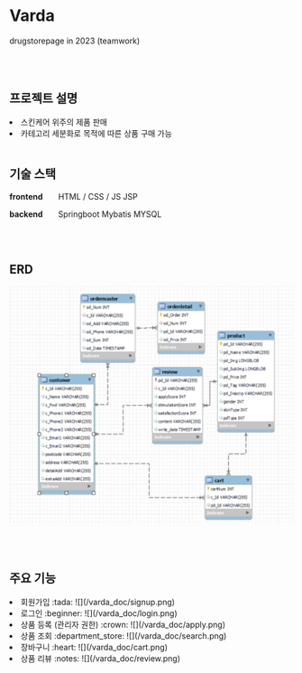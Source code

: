 # Varda
drugstorepage in 2023 (teamwork)

<BR>
<BR>

## 프로젝트 설명
<li> 스킨케어 위주의 제품 판매
<li> 카테고리 세분화로 목적에 따른 상품 구매 가능

<BR>
<BR>

## 기술 스택

**frontend** &nbsp;&nbsp;&nbsp;&nbsp;&nbsp; HTML / CSS / JS JSP

__backend__ &nbsp;&nbsp;&nbsp;&nbsp;&nbsp; Springboot Mybatis MYSQL

<BR>
<BR>

## ERD
![](/varda_doc/varda_erd.png)

<BR>
<BR>

## 주요 기능
<li> 회원가입 :tada: 
![](/varda_doc/signup.png)
<li> 로그인 :beginner:
![](/varda_doc/login.png)
<li> 상품 등록 (관리자 권한) :crown:
![](/varda_doc/apply.png)
<li> 상품 조회 :department_store:
![](/varda_doc/search.png)
<li> 장바구니 :heart:
![](/varda_doc/cart.png)
<li> 상품 리뷰 :notes:
![](/varda_doc/review.png)


